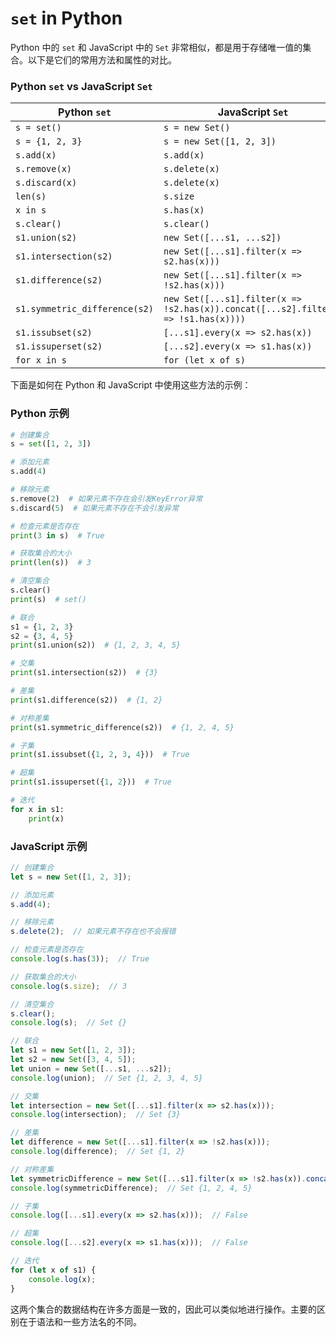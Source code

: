 # `set` in Python

Python 中的 `set` 和 JavaScript 中的 `Set` 非常相似，都是用于存储唯一值的集合。以下是它们的常用方法和属性的对比。

### Python `set` vs JavaScript `Set`

| Python `set`                   | JavaScript `Set`               |
|--------------------------------|--------------------------------|
| `s = set()`                    | `s = new Set()`                |
| `s = {1, 2, 3}`                | `s = new Set([1, 2, 3])`       |
| `s.add(x)`                     | `s.add(x)`                     |
| `s.remove(x)`                  | `s.delete(x)`                  |
| `s.discard(x)`                 | `s.delete(x)`                  |
| `len(s)`                       | `s.size`                       |
| `x in s`                       | `s.has(x)`                     |
| `s.clear()`                    | `s.clear()`                    |
| `s1.union(s2)`                 | `new Set([...s1, ...s2])`      |
| `s1.intersection(s2)`          | `new Set([...s1].filter(x => s2.has(x)))` |
| `s1.difference(s2)`            | `new Set([...s1].filter(x => !s2.has(x)))` |
| `s1.symmetric_difference(s2)`  | `new Set([...s1].filter(x => !s2.has(x)).concat([...s2].filter(x => !s1.has(x))))` |
| `s1.issubset(s2)`              | `[...s1].every(x => s2.has(x))` |
| `s1.issuperset(s2)`            | `[...s2].every(x => s1.has(x))` |
| `for x in s`                   | `for (let x of s)`             |

下面是如何在 Python 和 JavaScript 中使用这些方法的示例：

### Python 示例

```python
# 创建集合
s = set([1, 2, 3])

# 添加元素
s.add(4)

# 移除元素
s.remove(2)  # 如果元素不存在会引发KeyError异常
s.discard(5)  # 如果元素不存在不会引发异常

# 检查元素是否存在
print(3 in s)  # True

# 获取集合的大小
print(len(s))  # 3

# 清空集合
s.clear()
print(s)  # set()

# 联合
s1 = {1, 2, 3}
s2 = {3, 4, 5}
print(s1.union(s2))  # {1, 2, 3, 4, 5}

# 交集
print(s1.intersection(s2))  # {3}

# 差集
print(s1.difference(s2))  # {1, 2}

# 对称差集
print(s1.symmetric_difference(s2))  # {1, 2, 4, 5}

# 子集
print(s1.issubset({1, 2, 3, 4}))  # True

# 超集
print(s1.issuperset({1, 2}))  # True

# 迭代
for x in s1:
    print(x)
```

### JavaScript 示例

```javascript
// 创建集合
let s = new Set([1, 2, 3]);

// 添加元素
s.add(4);

// 移除元素
s.delete(2);  // 如果元素不存在也不会报错

// 检查元素是否存在
console.log(s.has(3));  // True

// 获取集合的大小
console.log(s.size);  // 3

// 清空集合
s.clear();
console.log(s);  // Set {}

// 联合
let s1 = new Set([1, 2, 3]);
let s2 = new Set([3, 4, 5]);
let union = new Set([...s1, ...s2]);
console.log(union);  // Set {1, 2, 3, 4, 5}

// 交集
let intersection = new Set([...s1].filter(x => s2.has(x)));
console.log(intersection);  // Set {3}

// 差集
let difference = new Set([...s1].filter(x => !s2.has(x)));
console.log(difference);  // Set {1, 2}

// 对称差集
let symmetricDifference = new Set([...s1].filter(x => !s2.has(x)).concat([...s2].filter(x => !s1.has(x))));
console.log(symmetricDifference);  // Set {1, 2, 4, 5}

// 子集
console.log([...s1].every(x => s2.has(x)));  // False

// 超集
console.log([...s2].every(x => s1.has(x)));  // False

// 迭代
for (let x of s1) {
    console.log(x);
}
```

这两个集合的数据结构在许多方面是一致的，因此可以类似地进行操作。主要的区别在于语法和一些方法名的不同。